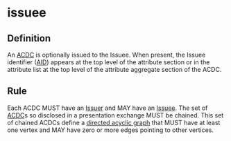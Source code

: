 # issuee
## Definition
An [ACDC](authentic-chained-data-container) is optionally issued to the Issuee. When present, the Issuee identifier ([AID](autonomic-identifier)) appears at the top level of the attribute section or in the attribute list at the top level of the attribute aggregate section of the ACDC.

## Rule
Each ACDC MUST have an [Issuer](issuer) and MAY have an [Issuee](issuee). The set of [ACDC](ACDC)s so disclosed in a presentation exchange MUST be chained. This set of chained ACDCs define a [directed acyclic graph](directed-acyclic-graph) that MUST have at least one vertex and MAY have zero or more edges pointing to other vertices.